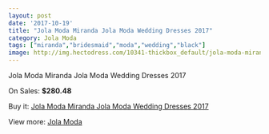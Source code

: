 ```yaml
---
layout: post
date: '2017-10-19'
title: "Jola Moda Miranda Jola Moda Wedding Dresses 2017"
category: Jola Moda
tags: ["miranda","bridesmaid","moda","wedding","black"]
image: http://img.hectodress.com/10341-thickbox_default/jola-moda-miranda-jola-moda-wedding-dresses-2013.jpg
---
```

Jola Moda Miranda Jola Moda Wedding Dresses 2017

On Sales: **$280.48**
<a href="https://www.hectodress.com/jola-moda/5134-jola-moda-miranda-jola-moda-wedding-dresses-2013.html"><amp-img layout="responsive" width="600" height="600" src="//img.hectodress.com/10341-thickbox_default/jola-moda-miranda-jola-moda-wedding-dresses-2013.jpg" alt="Jola Moda Miranda Jola Moda Wedding Dresses 2017 0" /></a>
<a href="https://www.hectodress.com/jola-moda/5134-jola-moda-miranda-jola-moda-wedding-dresses-2013.html"><amp-img layout="responsive" width="600" height="600" src="//img.hectodress.com/10342-thickbox_default/jola-moda-miranda-jola-moda-wedding-dresses-2013.jpg" alt="Jola Moda Miranda Jola Moda Wedding Dresses 2017 1" /></a>

Buy it: [Jola Moda Miranda Jola Moda Wedding Dresses 2017](https://www.hectodress.com/jola-moda/5134-jola-moda-miranda-jola-moda-wedding-dresses-2013.html "Jola Moda Miranda Jola Moda Wedding Dresses 2017")

View more: [Jola Moda](https://www.hectodress.com/85-jola-moda "Jola Moda")